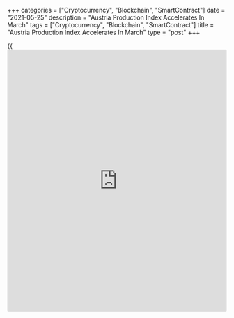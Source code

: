 +++
categories = ["Cryptocurrency", "Blockchain", "SmartContract"]
date = "2021-05-25"
description = "Austria Production Index Accelerates In March"
tags = ["Cryptocurrency", "Blockchain", "SmartContract"]
title = "Austria Production Index Accelerates In March"
type = "post"
+++

{{<iframe id="large-banner" src="https://www.bounty.group/#slide=27.0" width="100%" height="600" scrolling="no" style="border: 0px solid rgb(216, 221, 230); border-radius: 3px;">}}

Austria's production index accelerated in March, as industrial
production and construction output increased, data from Statistics
Austria showed on Tuesday.

The production index increased 12.7 percent year-on-year in March, after
a 1.7 percent rise in February.

Industrial production gained 10.4 percent annually in March and
construction output rose 21.7 percent.

On a month-on-month basis, the production index grew 2.4 percent in
March, after a 3.5 percent increased in the prior month.

On a monthly basis, industrial production increased 1.7 percent in March
and construction output gained 4.7 percent.

For comments and feedback [contact](https://www.playgroundfx.com/contact/): editorial@rtt[news](https://www.letsplayfx.com/blog/forex-news-website/).com

[Economic News][1]

 **What parts of the world are seeing the best (and worst) economic
performances lately? Click[here][2] to check out our [Econ Scorecard][2]
and find out! See up-to-the-moment [ranking](https://www.playgroundfx.com/blog/crypto-exchange-ranking/)s for the best and worst
performers in [GDP][2], [unemployment rate][3], [inflation][4] and much
more.**

   1. www.rtt[news](https://www.letsplayfx.com/blog/forex-news-website/).com/Content/EconomicNews.aspx
   2. www.rtt[news](https://www.letsplayfx.com/blog/forex-news-website/).com/economic-scorecard/world-rank/GDP/highest-performance.aspx
   3. www.rtt[news](https://www.letsplayfx.com/blog/forex-news-website/).com/economic-scorecard/world-rank/unemployment-rate/lowest-performance.aspx
   4. www.rtt[news](https://www.letsplayfx.com/blog/forex-news-website/).com/economic-scorecard/world-rank/CPI/highest-performance.aspx
